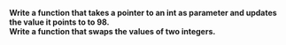 **Write a function that takes a pointer to an int as parameter and updates the value it points to to 98.**<br>
**Write a function that swaps the values of two integers.**<br>

